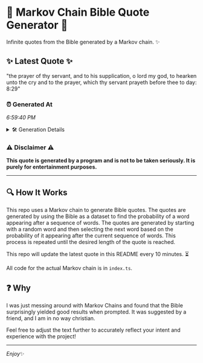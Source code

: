 # 📖 Markov Chain Bible Quote Generator 📖

Infinite quotes from the Bible generated by a Markov chain. ✨

## ✨ Latest Quote ✨
"the prayer of thy servant, and to his supplication, o lord my god, to hearken unto the cry and to the prayer, which thy servant prayeth before thee to day: 8:29"

### ⏰ Generated At
*6:59:40 PM*

<details>
    <summary>🛠️ Generation Details</summary>
    <p>
        <strong>🌱 Seed:</strong> the<br>
        <strong>🔄 Iterations:</strong> 30<br>
        <strong>📜 Context History:</strong><br>[ the ]: prayer<br>[ the, prayer ]: of<br>[ the, prayer, of ]: thy<br>[ the, prayer, of, thy ]: servant,<br>[ the, prayer, of, thy, servant, ]: and<br>[ the, prayer, of, thy, servant,, and ]: to<br>[ prayer, of, thy, servant,, and, to ]: his<br>[ of, thy, servant,, and, to, his ]: supplication,<br>[ thy, servant,, and, to, his, supplication, ]: o<br>[ servant,, and, to, his, supplication,, o ]: lord<br>[ and, to, his, supplication,, o, lord ]: my<br>[ to, his, supplication,, o, lord, my ]: god,<br>[ his, supplication,, o, lord, my, god, ]: to<br>[ supplication,, o, lord, my, god,, to ]: hearken<br>[ o, lord, my, god,, to, hearken ]: unto<br>[ lord, my, god,, to, hearken, unto ]: the<br>[ my, god,, to, hearken, unto, the ]: cry<br>[ god,, to, hearken, unto, the, cry ]: and<br>[ to, hearken, unto, the, cry, and ]: to<br>[ hearken, unto, the, cry, and, to ]: the<br>[ unto, the, cry, and, to, the ]: prayer,<br>[ the, cry, and, to, the, prayer, ]: which<br>[ cry, and, to, the, prayer,, which ]: thy<br>[ and, to, the, prayer,, which, thy ]: servant<br>[ to, the, prayer,, which, thy, servant ]: prayeth<br>[ the, prayer,, which, thy, servant, prayeth ]: before<br>[ prayer,, which, thy, servant, prayeth, before ]: thee<br>[ which, thy, servant, prayeth, before, thee ]: to<br>[ thy, servant, prayeth, before, thee, to ]: day:<br>[ servant, prayeth, before, thee, to, day: ]: 8:29<br>
    </p>
</details>

### ⚠️ Disclaimer ⚠️
**This quote is generated by a program and is not to be taken seriously. It is purely for entertainment purposes.**

---

## 🔍 How It Works

This repo uses a Markov chain to generate Bible quotes. The quotes are generated by using the Bible as a dataset to find the probability of a word appearing after a sequence of words. The quotes are generated by starting with a random word and then selecting the next word based on the probability of it appearing after the current sequence of words. This process is repeated until the desired length of the quote is reached.

This repo will update the latest quote in this README every 10 minutes. ⏳

All code for the actual Markov chain is in `index.ts`.

## ❓ Why

I was just messing around with Markov Chains and found that the Bible surprisingly yielded good results when prompted. 
It was suggested by a friend, and I am in no way christian.

Feel free to adjust the text further to accurately reflect your intent and experience with the project!

---

*Enjoy*✨
